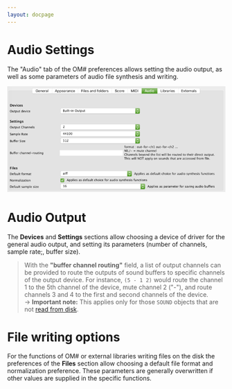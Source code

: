 ```yaml
---
layout: docpage
---
```


# Audio Settings

The "Audio" tab of the OM# preferences allows setting the audio output, as well as some parameters of audio file synthesis and writing.

<img src="audio-settings_img/audio-settings.png"> 

# Audio Output

The **Devices** and **Settings** sections allow choosing a device of driver for the general audio output, and setting its parameters (number of channels, sample rate;, buffer size).

> With the **"buffer channel routing"** field, a list of output channels can be provided to route the outputs of sound buffers to specific channels of the output device. For instance, `(5 - 1 2)` would route the channel 1 to the 5th channel of the device, mute channel 2 ("-"), and route channels 3 and 4 to the first and second channels of the device.    
&rarr; **Important note:** This applies only for those `SOUND` objects that are not [read from disk](sound#parameters).

# File writing options

For the functions of OM# or external libraries writing files on the disk the preferences of the **Files** section allow choosing a default file format and normalization preference. These parameters are generally overwritten if other values are supplied in the specific functions.



